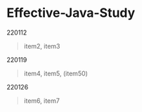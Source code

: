 # Effective-Java-Study

220112
> item2, item3

220119
> item4, item5, (item50)

220126
> item6, item7

